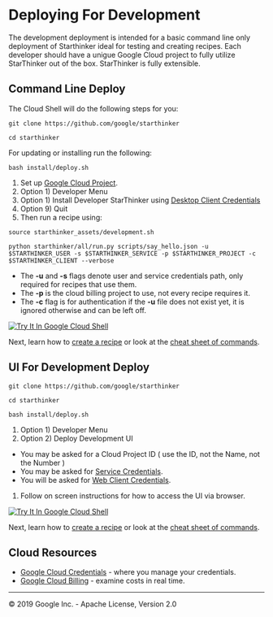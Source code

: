 # Deploying For Development

The development deployment is intended for a basic command line only deployment of Starthinker ideal
for testing and creating recipes.  Each developer should have a unigue Google Cloud project to fully
utilize StarThinker out of the box.  StarThinker is fully extensible.

## Command Line Deploy
The Cloud Shell will do the following steps for you:
```
git clone https://github.com/google/starthinker
```
```
cd starthinker
```

For updating or installing run the following:
```
bash install/deploy.sh
```

1. Set up [Google Cloud Project](https://github.com/google/starthinker/blob/master/tutorials/cloud_project.md).
1. Option 1) Developer Menu
1. Option 1) Install Developer StarThinker using [Desktop Client Credentials](https://github.com/google/starthinker/blob/master/tutorials/cloud_client_installed.md)
1. Option 9) Quit
1. Then run a recipe using:
```
source starthinker_assets/development.sh
```
```
python starthinker/all/run.py scripts/say_hello.json -u $STARTHINKER_USER -s $STARTHINKER_SERVICE -p $STARTHINKER_PROJECT -c $STARTHINKER_CLIENT --verbose
```

  - The **-u** and **-s** flags denote user and service credentials path, only required for recipes that use them.
  - The **-p** is the cloud billing project to use, not every recipe requires it.
  - The **-c** flag is for authentication if the **-u** file does not exist yet, it is ignored otherwise and can be left off.

[![Try It In Google Cloud Shell](http://gstatic.com/cloudssh/images/open-btn.svg)](https://console.cloud.google.com/cloudshell/editor?cloudshell_git_repo=https%3A%2F%2Fgithub.com%2Fgoogle%2Fstarthinker&cloudshell_tutorial=README.md)

Next, learn how to [create a recipe](recipe.md) or look at the [cheat sheet of commands](cheat_sheet.md).

## UI For Development Deploy

```
git clone https://github.com/google/starthinker
```
```
cd starthinker
```
```
bash install/deploy.sh
```

1. Option 1) Developer Menu
1. Option 2) Deploy Development UI
  - You may be asked for a Cloud Project ID ( use the ID, not the Name, not the Number )
  - You may be asked for [Service Credentials](cloud_service.md).
  - You will be asked for [Web Client Credentials](cloud_client_web.md).
1. Follow on screen instructions for how to access the UI via browser.


[![Try It In Google Cloud Shell](http://gstatic.com/cloudssh/images/open-btn.svg)](https://console.cloud.google.com/cloudshell/editor?cloudshell_git_repo=https%3A%2F%2Fgithub.com%2Fgoogle%2Fstarthinker&cloudshell_tutorial=tutorials/deploy_developer.md)

Next, learn how to [create a recipe](recipe.md) or look at the [cheat sheet of commands](cheat_sheet.md).

## Cloud Resources

  - [Google Cloud Credentials](https://console.cloud.google.com/apis/credentials) - where you manage your credentials.
  - [Google Cloud Billing](https://console.cloud.google.com/billing/linkedaccount) - examine costs in real time.


---
&copy; 2019 Google Inc. - Apache License, Version 2.0

